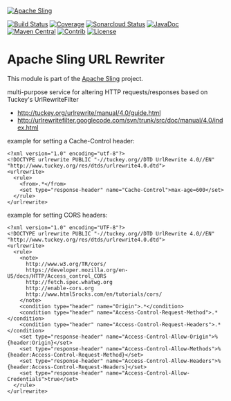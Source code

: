 [![Apache Sling](https://sling.apache.org/res/logos/sling.png)](https://sling.apache.org)

&#32;[![Build Status](https://ci-builds.apache.org/job/Sling/job/modules/job/sling-org-apache-sling-urlrewriter/job/master/badge/icon)](https://ci-builds.apache.org/job/Sling/job/modules/job/sling-org-apache-sling-urlrewriter/job/master/)&#32;[![Coverage](https://sonarcloud.io/api/project_badges/measure?project=apache_sling-org-apache-sling-urlrewriter&metric=coverage)](https://sonarcloud.io/dashboard?id=apache_sling-org-apache-sling-urlrewriter)&#32;[![Sonarcloud Status](https://sonarcloud.io/api/project_badges/measure?project=apache_sling-org-apache-sling-urlrewriter&metric=alert_status)](https://sonarcloud.io/dashboard?id=apache_sling-org-apache-sling-urlrewriter)&#32;[![JavaDoc](https://www.javadoc.io/badge/org.apache.sling/org.apache.sling.urlrewriter.svg)](https://www.javadoc.io/doc/org.apache.sling/org.apache.sling.urlrewriter)&#32;[![Maven Central](https://maven-badges.herokuapp.com/maven-central/org.apache.sling/org.apache.sling.urlrewriter/badge.svg)](https://search.maven.org/#search%7Cga%7C1%7Cg%3A%22org.apache.sling%22%20a%3A%22org.apache.sling.urlrewriter%22)&#32;[![Contrib](https://sling.apache.org/badges/status-contrib.svg)](https://github.com/apache/sling-aggregator/blob/master/docs/status/contrib.md) [![License](https://img.shields.io/badge/License-Apache%202.0-blue.svg)](https://www.apache.org/licenses/LICENSE-2.0)

# Apache Sling URL Rewriter

This module is part of the [Apache Sling](https://sling.apache.org) project.

multi-purpose service for altering HTTP requests/responses based on Tuckey's UrlRewriteFilter

* http://tuckey.org/urlrewrite/manual/4.0/guide.html
* http://urlrewritefilter.googlecode.com/svn/trunk/src/doc/manual/4.0/index.html

example for setting a Cache-Control header:

    <?xml version="1.0" encoding="utf-8"?>
    <!DOCTYPE urlrewrite PUBLIC "-//tuckey.org//DTD UrlRewrite 4.0//EN" "http://www.tuckey.org/res/dtds/urlrewrite4.0.dtd">
    <urlrewrite>
      <rule>
        <from>.*</from>
        <set type="response-header" name="Cache-Control">max-age=600</set>
      </rule>
    </urlrewrite>

example for setting CORS headers:

    <?xml version="1.0" encoding="UTF-8"?>
    <!DOCTYPE urlrewrite PUBLIC "-//tuckey.org//DTD UrlRewrite 4.0//EN" "http://www.tuckey.org/res/dtds/urlrewrite4.0.dtd">
    <urlrewrite>
      <rule>
        <note>
          http://www.w3.org/TR/cors/
          https://developer.mozilla.org/en-US/docs/HTTP/Access_control_CORS
          http://fetch.spec.whatwg.org
          http://enable-cors.org
          http://www.html5rocks.com/en/tutorials/cors/
        </note>
        <condition type="header" name="Origin">.*</condition>
        <condition type="header" name="Access-Control-Request-Method">.*</condition>
        <condition type="header" name="Access-Control-Request-Headers">.*</condition>
        <set type="response-header" name="Access-Control-Allow-Origin">%{header:Origin}</set>
        <set type="response-header" name="Access-Control-Allow-Methods">%{header:Access-Control-Request-Method}</set>
        <set type="response-header" name="Access-Control-Allow-Headers">%{header:Access-Control-Request-Headers}</set>
        <set type="response-header" name="Access-Control-Allow-Credentials">true</set>
      </rule>
    </urlrewrite>
